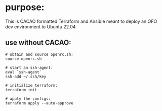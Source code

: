 # purpose:
This is CACAO formatted Terraform and Ansible meant to deploy an OFO dev environment to Ubuntu 22.04

## use without CACAO:
```
# obtain and source openrc.sh:
source openrc.sh

# start an ssh-agent:
eval `ssh-agent`
ssh-add ~/.ssh/key

# initialize terraform:
terraform init

# apply the configs:
terraform apply --auto-approve
```
